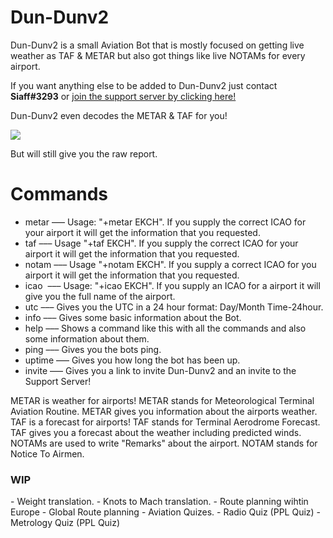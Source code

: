 <h1> Dun-Dunv2 </h1>
Dun-Dunv2 is a small Aviation Bot that is mostly focused on getting live weather as TAF & METAR but also got things like live NOTAMs for every airport.

If you want anything else to be added to Dun-Dunv2 just contact <b>Siaff#3293</b> or 
<a href='https://discord.gg/wf64e98'>join the support server by clicking here!</a>

Dun-Dunv2 even decodes the METAR & TAF for you!





<img src='https://i.imgur.com/4oUwFpt.png'></img>





But will still give you the raw report.

# Commands
+ metar   ––– Usage: "+metar EKCH". If you supply the correct ICAO for your airport it will get the information that you requested.
+ taf     ––– Usage "+taf EKCH". If you supply the correct ICAO for your airport it will get the information that you requested.
+ notam   ––– Usage "+notam EKCH". If you supply a correct ICAO for you airport it will get the information that you requested.
+ icao    ––– Usage: "+icao EKCH". If you supply an ICAO for a airport it will give you the full name of the airport.
+ utc     ––– Gives you the UTC in a 24 hour format: Day/Month Time-24hour.
+ info    ––– Gives some basic information about the Bot.
+ help    ––– Shows a command like this with all the commands and also some information about them.
+ ping	  ––– Gives you the bots ping.
+ uptime  ––– Gives you how long the bot has been up.
+ invite  ––– Gives you a link to invite Dun-Dunv2 and an invite to the Support Server!


METAR is weather for airports! METAR stands for Meteorological Terminal Aviation Routine. METAR gives you information about the airports weather.
TAF is a forecast for airports! TAF stands for Terminal Aerodrome Forecast. TAF gives you a forecast about the weather including predicted winds.
NOTAMs are used to write "Remarks" about the airport. NOTAM stands for Notice To Airmen. 
<h3> WIP </h3>
- Weight translation.
- Knots to Mach translation.
- Route planning wihtin Europe
- Global Route planning
- Aviation Quizes.
- Radio Quiz (PPL Quiz)
- Metrology Quiz (PPL Quiz)